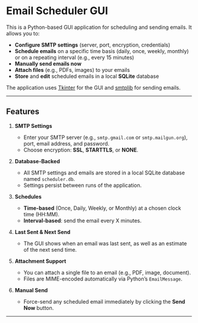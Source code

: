 # Email Scheduler GUI

This is a Python-based GUI application for scheduling and sending emails. It allows you to:

- **Configure SMTP settings** (server, port, encryption, credentials)  
- **Schedule emails** on a specific time basis (daily, once, weekly, monthly) or on a repeating interval (e.g., every 15 minutes)  
- **Manually send emails now**  
- **Attach files** (e.g., PDFs, images) to your emails  
- **Store** and **edit** scheduled emails in a local **SQLite** database  

The application uses [Tkinter](https://docs.python.org/3/library/tkinter.html) for the GUI and [smtplib](https://docs.python.org/3/library/smtplib.html) for sending emails.

---

## Features

1. **SMTP Settings**  
   - Enter your SMTP server (e.g., `smtp.gmail.com` or `smtp.mailgun.org`), port, email address, and password.  
   - Choose encryption: **SSL**, **STARTTLS**, or **NONE**.

2. **Database-Backed**  
   - All SMTP settings and emails are stored in a local SQLite database named `scheduler.db`.  
   - Settings persist between runs of the application.

3. **Schedules**  
   - **Time-based** (Once, Daily, Weekly, or Monthly) at a chosen clock time (HH:MM).  
   - **Interval-based**: send the email every X minutes.

4. **Last Sent & Next Send**  
   - The GUI shows when an email was last sent, as well as an estimate of the next send time.

5. **Attachment Support**  
   - You can attach a single file to an email (e.g., PDF, image, document).  
   - Files are MIME-encoded automatically via Python’s `EmailMessage`.

6. **Manual Send**  
   - Force-send any scheduled email immediately by clicking the **Send Now** button.

---